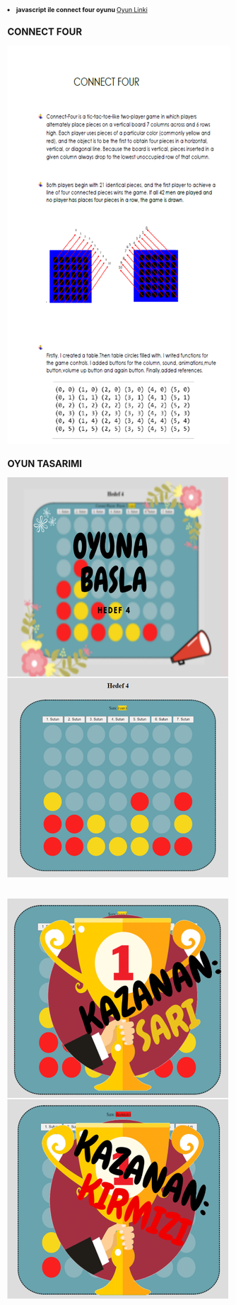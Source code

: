 

<li><strong>javascript ile connect four oyunu </strong>
<a href= "https://beyzakoser.github.io/odevler/projeDeneme.html">Oyun Linki </a></li>

## CONNECT FOUR
<img src="/images/connectFour.png" width="700" height="900" >

## OYUN TASARIMI

<p float="center">
  <img src="/images/GirisEkrani.png" width="500" height="450"/>
  <img src="/images/oyun.png" width="500" height="450"/> 
</p>
<br>
<p float="center">
  <img src="/images/kazananSari.png" width="500" height="450" />
  <img src="/images/kazananKirmizi.png" width="500" height="450" /> 
</p>



